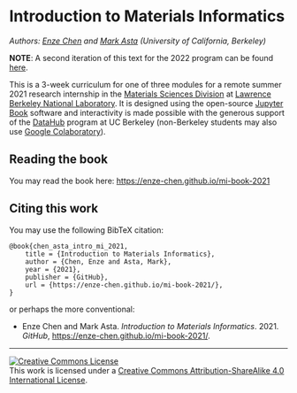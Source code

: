# Introduction to Materials Informatics

*Authors: [Enze Chen](https://enze-chen.github.io/) and [Mark Asta](https://mse.berkeley.edu/people_new/asta/) (University of California, Berkeley)*

**NOTE**: A second iteration of this text for the 2022 program can be found [here](https://github.com/enze-chen/mi-book-2022).

This is a 3-week curriculum for one of three modules for a remote summer 2021 research internship in the [Materials Sciences Division](https://www2.lbl.gov/msd/) at [Lawrence Berkeley National Laboratory](https://www.lbl.gov/).
It is designed using the open-source [Jupyter Book](https://jupyterbook.org/intro.html) software and interactivity is made possible with the generous support of the [DataHub](https://datahub.berkeley.edu/) program at UC Berkeley (non-Berkeley students may also use [Google Colaboratory](https://colab.research.google.com/)).


## Reading the book

You may read the book here: https://enze-chen.github.io/mi-book-2021



## Citing this work

You may use the following BibTeX citation:

```
@book{chen_asta_intro_mi_2021,
    title = {Introduction to Materials Informatics},
    author = {Chen, Enze and Asta, Mark},
    year = {2021},
    publisher = {GitHub},
    url = {https://enze-chen.github.io/mi-book-2021/},
}
```

or perhaps the more conventional:

- Enze Chen and Mark Asta. _Introduction to Materials Informatics_. 2021. _GitHub_, https://enze-chen.github.io/mi-book-2021/.


-----------


<a rel="license" href="http://creativecommons.org/licenses/by-sa/4.0/"><img alt="Creative Commons License" style="border-width:0" src="https://i.creativecommons.org/l/by-sa/4.0/88x31.png" /></a><br />This work is licensed under a <a rel="license" href="http://creativecommons.org/licenses/by-sa/4.0/">Creative Commons Attribution-ShareAlike 4.0 International License</a>.
